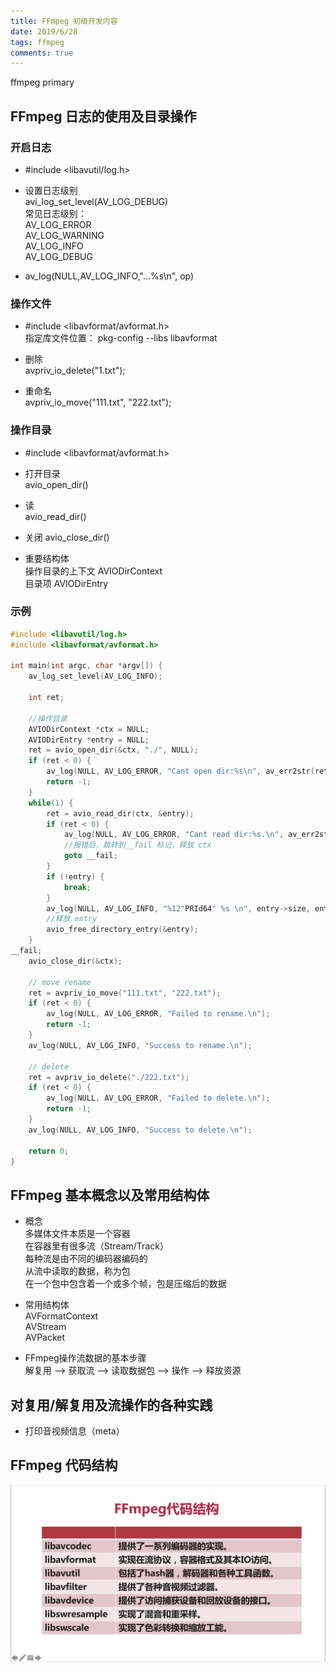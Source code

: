 ```yaml
---
title: FFmpeg 初级开发内容
date: 2019/6/28
tags: ffmpeg
comments: true
---
```


ffmpeg primary
<!--more-->

## FFmpeg 日志的使用及目录操作

### 开启日志
* #include <libavutil/log.h>

* 设置日志级别  
avi\_log\_set\_level(AV\_LOG\_DEBUG)  
常见日志级别：  
AV\_LOG\_ERROR  
AV\_LOG\_WARNING  
AV\_LOG\_INFO  
AV\_LOG\_DEBUG  

* av\_log(NULL,AV\_LOG\_INFO,"...%s\n", op) 

### 操作文件

* #include <libavformat/avformat.h>  
指定库文件位置： pkg-config --libs libavformat  

* 删除  
avpriv\_io\_delete("1.txt");  

* 重命名   
avpriv\_io\_move("111.txt", "222.txt");  

### 操作目录

* #include <libavformat/avformat.h>  

* 打开目录  
avio\_open\_dir()

* 读  
avio\_read\_dir()  

* 关闭
avio\_close\_dir()  

* 重要结构体  
操作目录的上下文 AVIODirContext  
目录项 AVIODirEntry  

### 示例
```c
#include <libavutil/log.h>
#include <libavformat/avformat.h>

int main(int argc, char *argv[]) {
	av_log_set_level(AV_LOG_INFO);
	
	int ret;

	//操作目录
	AVIODirContext *ctx = NULL;
	AVIODirEntry *entry = NULL;
	ret = avio_open_dir(&ctx, "./", NULL);
	if (ret < 0) {
		av_log(NULL, AV_LOG_ERROR, "Cant open dir:%s\n", av_err2str(ret));
		return -1;
	}
	while(1) {
		ret = avio_read_dir(ctx, &entry);
		if (ret < 0) {
			av_log(NULL, AV_LOG_ERROR, "Cant read dir:%s.\n", av_err2str(ret));
			//报错后，跳转到__fail 标记，释放 ctx
			goto __fail;
		}
		if (!entry) {
			break;
		}
		av_log(NULL, AV_LOG_INFO, "%12"PRId64" %s \n", entry->size, entry->name);
		//释放 entry
		avio_free_directory_entry(&entry);
	}
__fail;
	avio_close_dir(&ctx);
	
	// move rename
	ret = avpriv_io_move("111.txt", "222.txt");
	if (ret < 0) {
		av_log(NULL, AV_LOG_ERROR, "Failed to rename.\n");
		return -1;
	}
	av_log(NULL, AV_LOG_INFO, "Success to rename.\n");

	// delete
	ret = avpriv_io_delete("./222.txt");
	if (ret < 0) {
		av_log(NULL, AV_LOG_ERROR, "Failed to delete.\n");
		return -1;
	}
	av_log(NULL, AV_LOG_INFO, "Success to delete.\n");

	return 0;
}
```

## FFmpeg 基本概念以及常用结构体

* 概念  
多媒体文件本质是一个容器  
在容器里有很多流（Stream/Track）  
每种流是由不同的编码器编码的  
从流中读取的数据，称为包  
在一个包中包含着一个或多个帧，包是压缩后的数据  

* 常用结构体  
AVFormatContext  
AVStream  
AVPacket  

* FFmpeg操作流数据的基本步骤  
解复用 --> 获取流 --> 读取数据包 --> 操作 --> 释放资源  

## 对复用/解复用及流操作的各种实践

* 打印音视频信息（meta）  


## FFmpeg 代码结构

![FFmpeg-代码结构](https://raw.githubusercontent.com/skybrim/AllImages/dev/FFmpeg%E4%BB%A3%E7%A0%81%E7%BB%93%E6%9E%84.jpg)
